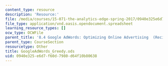```yaml
---
content_type: resource
description: 'Resource:'
file: /media/courses/15-071-the-analytics-edge-spring-2017/0940e325e6d7f60d7980d64f10b80638_GoogleAdWords_Greedy.ods
file_type: application/vnd.oasis.opendocument.spreadsheet
learning_resource_types: []
ocw_type: OCWFile
parent_title: '8.4 Google AdWords: Optimizing Online Advertising  (Recitation)'
parent_type: CourseSection
resourcetype: Other
title: GoogleAdWords_Greedy.ods
uid: 0940e325-e6d7-f60d-7980-d64f10b80638
---
```


